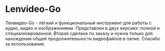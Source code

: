 # Lenvideo-Go
Ленвидео-Go - лёгкий и функциональный инструмент для работы с аудио, видео и изображениями.
Представлен в двух версиях: полной и специализированной. Вторая сделана по заказу и нужна только для нахождения общей продолжительности видеофайлов в папке.
Спасибо за использование.
